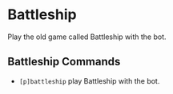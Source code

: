 # Battleship
Play the old game called Battleship with the bot.

## Battleship Commands
- `[p]battleship` play Battleship with the bot.
